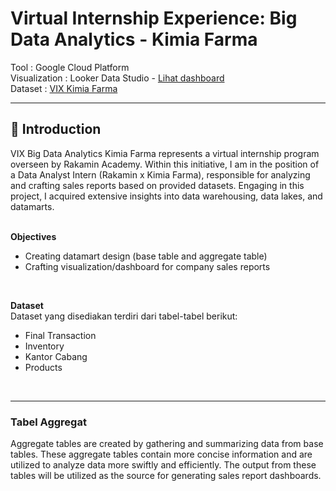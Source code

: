 # **Virtual Internship Experience: Big Data Analytics - Kimia Farma**
Tool : Google Cloud Platform <br>
Visualization : Looker Data Studio - [Lihat dashboard](https://lookerstudio.google.com/reporting/0bfb1532-a105-4184-9438-33522dd0839c) <br>
Dataset : [VIX Kimia Farma](https://www.rakamin.com/virtual-internship-experience/kimiafarma-big-data-analytics-virtual-internship-program)
<br>

---

## 📂 **Introduction**
VIX Big Data Analytics Kimia Farma represents a virtual internship program overseen by Rakamin Academy. Within this initiative, I am in the position of a Data Analyst Intern (Rakamin x Kimia Farma), responsible for analyzing and crafting sales reports based on provided datasets. Engaging in this project, I acquired extensive insights into data warehousing, data lakes, and datamarts. <br>
<br>

**Objectives**
- Creating datamart design (base table and aggregate table)
- Crafting visualization/dashboard for company sales reports
<br>

**Dataset** <br>
Dataset yang disediakan terdiri dari tabel-tabel berikut:
- Final Transaction
- Inventory
- Kantor Cabang
- Products
<br>

---

### Tabel Aggregat
Aggregate tables are created by gathering and summarizing data from base tables. These aggregate tables contain more concise information and are utilized to analyze data more swiftly and efficiently. The output from these tables will be utilized as the source for generating sales report dashboards.